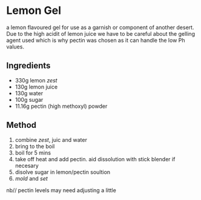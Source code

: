 # Lemon Gel
a lemon flavoured gel for use as a garnish or component of another desert. Due
to the high acidit of lemon juice we have to be careful about the gelling agent
used which is why pectin was chosen as it can handle the low Ph values.

## Ingredients
- 330g lemon $zest$
- 130g lemon juice
- 130g water
- 100g sugar
- 11.16g pectin (high methoxyl) powder

## Method
1. combine $zest$, juic and water
2. bring to the boil
3. boil for 5 mins
4. take off heat and add pectin. aid dissolution with stick blender if necesary
5. disolve sugar in lemon/pectin soultion
6. $mold$ and $set$

nb// pectin levels may need adjusting a little

